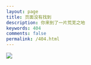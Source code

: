 ```yaml
---
layout: page
title: 页面没有找到
description: 你来到了一片荒芜之地
keywords: 404
comments: false
permalink: /404.html
---
```


![](http://img.hb.aicdn.com/6db2f0a744ad26f9b8802b6849a7038f07ad8f67eb66-JqXjt3_fw658)


